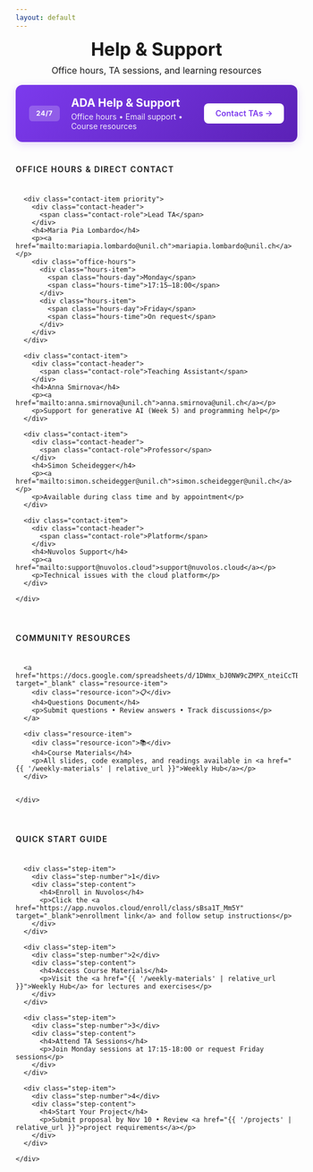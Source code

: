 ```yaml
---
layout: default
---
```


<style>

/* Compact Header for Default Layout */
.help-header {
  text-align: center;
  margin-bottom: 1rem;
}

.help-header h1 {
  font-size: 2rem;
  color: var(--accent-color);
  margin: 0 0 0.5rem 0;
}

.help-header p {
  color: var(--text-secondary);
  margin: 0;
  font-size: 1rem;
}
</style>

<div class="help-support">
  <!-- Compact header for help & support -->
  <div class="help-header">
    <h1>Help & Support</h1>
    <p>Office hours, TA sessions, and learning resources</p>
  </div>

  <!-- Support Banner -->
  <div class="support-banner">
    <div class="support-content">
      <span class="support-label">24/7</span>
      <div class="support-info">
        <h2>ADA Help & Support</h2>
        <p>Office hours • Email support • Course resources</p>
      </div>
    </div>
    <a href="mailto:mariapia.lombardo@unil.ch" class="support-btn">Contact TAs →</a>
  </div>

  <!-- Office Hours & Contact -->
  <section class="help-section">
    <h3 class="section-title">Office Hours & Direct Contact</h3>
    <div class="contact-grid">
      
      <div class="contact-item priority">
        <div class="contact-header">
          <span class="contact-role">Lead TA</span>
        </div>
        <h4>Maria Pia Lombardo</h4>
        <p><a href="mailto:mariapia.lombardo@unil.ch">mariapia.lombardo@unil.ch</a></p>
        <div class="office-hours">
          <div class="hours-item">
            <span class="hours-day">Monday</span>
            <span class="hours-time">17:15–18:00</span>
          </div>
          <div class="hours-item">
            <span class="hours-day">Friday</span>
            <span class="hours-time">On request</span>
          </div>
        </div>
      </div>

      <div class="contact-item">
        <div class="contact-header">
          <span class="contact-role">Teaching Assistant</span>
        </div>
        <h4>Anna Smirnova</h4>
        <p><a href="mailto:anna.smirnova@unil.ch">anna.smirnova@unil.ch</a></p>
        <p>Support for generative AI (Week 5) and programming help</p>
      </div>

      <div class="contact-item">
        <div class="contact-header">
          <span class="contact-role">Professor</span>
        </div>
        <h4>Simon Scheidegger</h4>
        <p><a href="mailto:simon.scheidegger@unil.ch">simon.scheidegger@unil.ch</a></p>
        <p>Available during class time and by appointment</p>
      </div>

      <div class="contact-item">
        <div class="contact-header">
          <span class="contact-role">Platform</span>
        </div>
        <h4>Nuvolos Support</h4>
        <p><a href="mailto:support@nuvolos.cloud">support@nuvolos.cloud</a></p>
        <p>Technical issues with the cloud platform</p>
      </div>

    </div>
  </section>

  <!-- Community Resources -->
  <section class="help-section">
    <h3 class="section-title">Community Resources</h3>
    <div class="resources-grid">
      
      <a href="https://docs.google.com/spreadsheets/d/1DWmx_bJ0NW9cZMPX_nteiCcTBt1n65LnT_BI_r4loDo/edit#gid=0" target="_blank" class="resource-item">
        <div class="resource-icon">📋</div>
        <h4>Questions Document</h4>
        <p>Submit questions • Review answers • Track discussions</p>
      </a>

      <div class="resource-item">
        <div class="resource-icon">📚</div>
        <h4>Course Materials</h4>
        <p>All slides, code examples, and readings available in <a href="{{ '/weekly-materials' | relative_url }}">Weekly Hub</a></p>
      </div>


    </div>
  </section>


  <!-- Getting Started Guide -->
  <section class="help-section">
    <h3 class="section-title">Quick Start Guide</h3>
    <div class="guide-steps">
      
      <div class="step-item">
        <div class="step-number">1</div>
        <div class="step-content">
          <h4>Enroll in Nuvolos</h4>
          <p>Click the <a href="https://app.nuvolos.cloud/enroll/class/sBsa1T_Mm5Y" target="_blank">enrollment link</a> and follow setup instructions</p>
        </div>
      </div>

      <div class="step-item">
        <div class="step-number">2</div>
        <div class="step-content">
          <h4>Access Course Materials</h4>
          <p>Visit the <a href="{{ '/weekly-materials' | relative_url }}">Weekly Hub</a> for lectures and exercises</p>
        </div>
      </div>

      <div class="step-item">
        <div class="step-number">3</div>
        <div class="step-content">
          <h4>Attend TA Sessions</h4>
          <p>Join Monday sessions at 17:15-18:00 or request Friday sessions</p>
        </div>
      </div>

      <div class="step-item">
        <div class="step-number">4</div>
        <div class="step-content">
          <h4>Start Your Project</h4>
          <p>Submit proposal by Nov 10 • Review <a href="{{ '/projects' | relative_url }}">project requirements</a></p>
        </div>
      </div>

    </div>
  </section>

</div>

<style>
/* Help & Support Page Layout - Using Weekly Hub Patterns */
.help-support {
  max-width: 1200px;
  margin: 0 auto;
}

/* Support Banner */
.support-banner {
  background: linear-gradient(135deg, #7c3aed 0%, #5b21b6 100%);
  border-radius: 0.75rem;
  padding: 1.25rem 1.5rem;
  display: flex;
  align-items: center;
  justify-content: space-between;
  margin-bottom: 2.5rem;
  margin-top: 0;
  box-shadow: 0 4px 15px rgba(124, 58, 237, 0.2);
}

.support-content {
  display: flex;
  align-items: center;
  gap: 1.25rem;
}

.support-label {
  background: rgba(255, 255, 255, 0.2);
  color: white;
  padding: 0.4rem 0.8rem;
  border-radius: 0.375rem;
  font-size: 0.75rem;
  font-weight: 700;
  letter-spacing: 0.05em;
}

.support-info h2 {
  color: white;
  font-size: 1.25rem;
  margin: 0 0 0.25rem 0;
}

.support-info p {
  color: rgba(255, 255, 255, 0.9);
  margin: 0;
  font-size: 0.875rem;
}

.support-btn {
  background: white;
  color: #7c3aed;
  padding: 0.6rem 1.25rem;
  border-radius: 0.5rem;
  text-decoration: none;
  font-weight: 600;
  font-size: 0.9rem;
  transition: all 0.2s ease;
  white-space: nowrap;
}

.support-btn:hover {
  transform: translateX(2px);
  box-shadow: 0 2px 8px rgba(0, 0, 0, 0.15);
  text-decoration: none;
  color: #7c3aed;
}

/* Section Layout */
.help-section {
  margin-bottom: 2.5rem;
}

.section-title {
  color: var(--text-secondary);
  font-size: 0.875rem;
  font-weight: 600;
  text-transform: uppercase;
  letter-spacing: 0.1em;
  margin: 0 0 1rem 0;
  padding-bottom: 0.5rem;
  border-bottom: 1px solid var(--border-color);
}

/* Grid Layouts */
.contact-grid,
.resources-grid,
.tech-grid {
  display: grid;
  grid-template-columns: repeat(auto-fit, minmax(240px, 1fr));
  gap: 1rem;
}

/* Contact Items */
.contact-item {
  background: var(--background-color);
  border: 1px solid var(--border-color);
  border-radius: 0.5rem;
  padding: 1rem;
  transition: all 0.2s ease;
  position: relative;
  overflow: hidden;
}

.contact-item:hover {
  border-color: var(--primary-color);
  transform: translateY(-2px);
  box-shadow: 0 4px 12px rgba(0, 0, 0, 0.08);
}

.contact-item::before {
  content: '';
  position: absolute;
  top: 0;
  left: 0;
  width: 3px;
  height: 100%;
  background: var(--primary-color);
  transform: scaleY(0);
  transition: transform 0.2s ease;
}

.contact-item:hover::before {
  transform: scaleY(1);
}

.contact-item.priority {
  border-color: #10b981;
  background: linear-gradient(135deg, #f0fdf4 0%, var(--background-color) 100%);
}

.contact-header {
  margin-bottom: 0.5rem;
}

.contact-role {
  background: var(--primary-color);
  color: white;
  padding: 0.2rem 0.5rem;
  border-radius: 0.25rem;
  font-size: 0.75rem;
  font-weight: 600;
}

.office-hours {
  margin-top: 0.75rem;
  display: flex;
  flex-direction: column;
  gap: 0.25rem;
}

.hours-item {
  display: flex;
  justify-content: space-between;
  align-items: center;
  background: var(--surface-color);
  padding: 0.25rem 0.5rem;
  border-radius: 0.25rem;
  font-size: 0.8rem;
}

.hours-day {
  font-weight: 500;
  color: var(--text-primary);
}

.hours-time {
  color: var(--text-secondary);
}

/* Resource Items */
.resource-item {
  background: var(--background-color);
  border: 1px solid var(--border-color);
  border-radius: 0.5rem;
  padding: 1rem;
  text-decoration: none;
  color: inherit;
  transition: all 0.2s ease;
  display: block;
  position: relative;
  overflow: hidden;
}

.resource-item:hover {
  border-color: var(--primary-color);
  transform: translateY(-2px);
  box-shadow: 0 4px 12px rgba(0, 0, 0, 0.08);
  text-decoration: none;
  color: inherit;
}

.resource-item::before {
  content: '';
  position: absolute;
  top: 0;
  left: 0;
  width: 3px;
  height: 100%;
  background: var(--primary-color);
  transform: scaleY(0);
  transition: transform 0.2s ease;
}

.resource-item:hover::before {
  transform: scaleY(1);
}


.resource-icon {
  font-size: 1.5rem;
  margin-bottom: 0.75rem;
  display: block;
}

/* Tech Support Items */
.tech-item {
  background: var(--background-color);
  border: 1px solid var(--border-color);
  border-radius: 0.5rem;
  padding: 1rem;
  transition: all 0.2s ease;
  position: relative;
  overflow: hidden;
}

.tech-item:hover {
  border-color: var(--primary-color);
  transform: translateY(-2px);
  box-shadow: 0 4px 12px rgba(0, 0, 0, 0.08);
}

.tech-item::before {
  content: '';
  position: absolute;
  top: 0;
  left: 0;
  width: 3px;
  height: 100%;
  background: var(--primary-color);
  transform: scaleY(0);
  transition: transform 0.2s ease;
}

.tech-item:hover::before {
  transform: scaleY(1);
}

.tech-header {
  margin-bottom: 0.5rem;
}

.tech-badge {
  background: var(--primary-color);
  color: white;
  padding: 0.2rem 0.5rem;
  border-radius: 0.25rem;
  font-size: 0.75rem;
  font-weight: 600;
}

.tech-actions {
  margin-top: 0.75rem;
  display: flex;
  gap: 0.5rem;
  flex-wrap: wrap;
}

.tech-link {
  background: var(--surface-color);
  color: var(--text-secondary);
  padding: 0.25rem 0.5rem;
  border-radius: 0.25rem;
  text-decoration: none;
  font-size: 0.8rem;
  font-weight: 500;
  transition: all 0.2s ease;
}

.tech-link:hover {
  background: var(--primary-color);
  color: white;
  text-decoration: none;
}

/* Quick Start Guide */
.guide-steps {
  display: grid;
  gap: 1rem;
}

.step-item {
  display: flex;
  align-items: flex-start;
  gap: 1rem;
  background: var(--background-color);
  border: 1px solid var(--border-color);
  border-radius: 0.5rem;
  padding: 1rem;
  transition: all 0.2s ease;
  position: relative;
  overflow: hidden;
}

.step-item:hover {
  border-color: var(--primary-color);
  transform: translateY(-2px);
  box-shadow: 0 4px 12px rgba(0, 0, 0, 0.08);
}

.step-item::before {
  content: '';
  position: absolute;
  top: 0;
  left: 0;
  width: 3px;
  height: 100%;
  background: var(--primary-color);
  transform: scaleY(0);
  transition: transform 0.2s ease;
}

.step-item:hover::before {
  transform: scaleY(1);
}

.step-number {
  background: var(--primary-color);
  color: white;
  width: 2rem;
  height: 2rem;
  border-radius: 50%;
  display: flex;
  align-items: center;
  justify-content: center;
  font-weight: 600;
  font-size: 0.9rem;
  flex-shrink: 0;
}

.step-content {
  flex: 1;
}

/* Common Content Styles */
.contact-item h4,
.resource-item h4,
.tech-item h4,
.step-content h4 {
  font-size: 0.95rem;
  font-weight: 600;
  color: var(--text-primary);
  margin: 0 0 0.5rem 0;
  line-height: 1.3;
}

.contact-item p,
.resource-item p,
.tech-item p,
.step-content p {
  font-size: 0.8rem;
  color: var(--text-secondary);
  margin: 0;
  line-height: 1.4;
}

/* Mobile Responsive */
@media (max-width: 768px) {
  .support-banner {
    flex-direction: column;
    text-align: center;
    gap: 1rem;
  }
  
  .support-content {
    flex-direction: column;
  }
  
  .contact-grid,
  .resources-grid,
  .tech-grid {
    grid-template-columns: 1fr;
  }
  
  .step-item {
    flex-direction: column;
    text-align: center;
  }
  
  .step-number {
    align-self: center;
  }
}
</style>